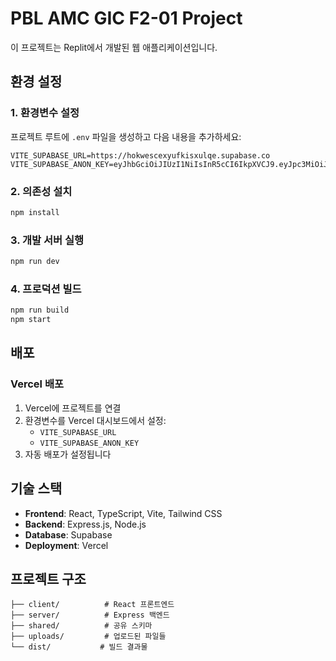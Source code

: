 # PBL AMC GIC F2-01 Project

이 프로젝트는 Replit에서 개발된 웹 애플리케이션입니다.

## 환경 설정

### 1. 환경변수 설정

프로젝트 루트에 `.env` 파일을 생성하고 다음 내용을 추가하세요:

```env
VITE_SUPABASE_URL=https://hokwescexyufkisxulqe.supabase.co
VITE_SUPABASE_ANON_KEY=eyJhbGciOiJIUzI1NiIsInR5cCI6IkpXVCJ9.eyJpc3MiOiJzdXBhYmFzZSIsInJlZiI6Imhva3dlc2NleHl1Zmtpc3h1bHFlIiwicm9sZSI6ImFub24iLCJpYXQiOjE3NTM3NjIxNjAsImV4cCI6MjA2OTMzODE2MH0.SS9wztt7rOzsGYwDG_ozPKVYctCylvK32RwwmME2t2I
```

### 2. 의존성 설치

```bash
npm install
```

### 3. 개발 서버 실행

```bash
npm run dev
```

### 4. 프로덕션 빌드

```bash
npm run build
npm start
```

## 배포

### Vercel 배포

1. Vercel에 프로젝트를 연결
2. 환경변수를 Vercel 대시보드에서 설정:
   - `VITE_SUPABASE_URL`
   - `VITE_SUPABASE_ANON_KEY`
3. 자동 배포가 설정됩니다

## 기술 스택

- **Frontend**: React, TypeScript, Vite, Tailwind CSS
- **Backend**: Express.js, Node.js
- **Database**: Supabase
- **Deployment**: Vercel

## 프로젝트 구조

```
├── client/          # React 프론트엔드
├── server/          # Express 백엔드
├── shared/          # 공유 스키마
├── uploads/         # 업로드된 파일들
└── dist/           # 빌드 결과물
``` 